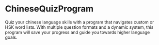 # ChineseQuizProgram
Quiz your chinese language skills with a program that navigates custom or HSK word lists. With multiple question formats and a dynamic system, this program will save your progress and guide you towards higher language goals.
